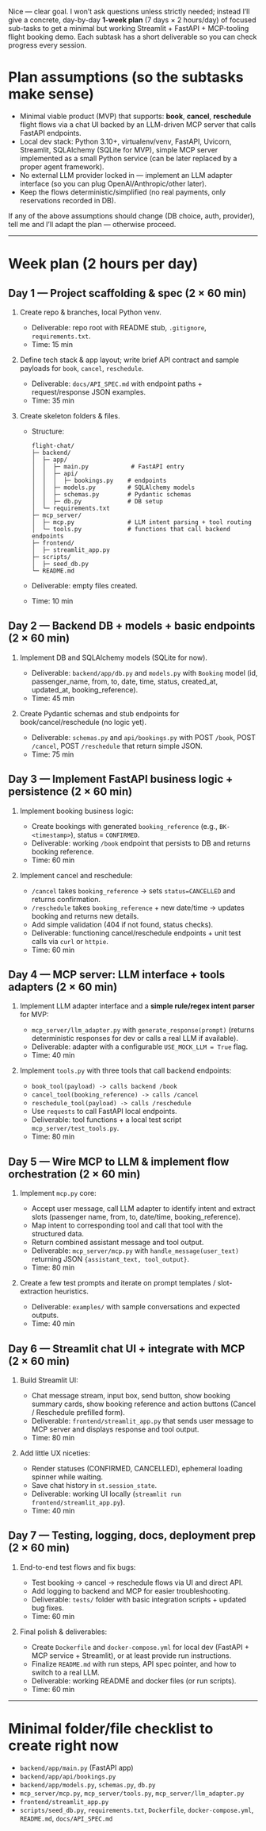 Nice — clear goal. I won’t ask questions unless strictly needed; instead I’ll give a concrete, day-by-day **1-week plan** (7 days × 2 hours/day) of focused sub-tasks to get a minimal but working Streamlit + FastAPI + MCP-tooling flight booking demo. Each subtask has a short deliverable so you can check progress every session.

# Plan assumptions (so the subtasks make sense)

* Minimal viable product (MVP) that supports: **book**, **cancel**, **reschedule** flight flows via a chat UI backed by an LLM-driven MCP server that calls FastAPI endpoints.
* Local dev stack: Python 3.10+, virtualenv/venv, FastAPI, Uvicorn, Streamlit, SQLAlchemy (SQLite for MVP), simple MCP server implemented as a small Python service (can be later replaced by a proper agent framework).
* No external LLM provider locked in — implement an LLM adapter interface (so you can plug OpenAI/Anthropic/other later).
* Keep the flows deterministic/simplified (no real payments, only reservations recorded in DB).

If any of the above assumptions should change (DB choice, auth, provider), tell me and I’ll adapt the plan — otherwise proceed.

---

# Week plan (2 hours per day)

## Day 1 — Project scaffolding & spec (2 × 60 min)

1. Create repo & branches, local Python venv.

   * Deliverable: repo root with README stub, `.gitignore`, `requirements.txt`.
   * Time: 15 min
2. Define tech stack & app layout; write brief API contract and sample payloads for `book`, `cancel`, `reschedule`.

   * Deliverable: `docs/API_SPEC.md` with endpoint paths + request/response JSON examples.
   * Time: 35 min
3. Create skeleton folders & files.

   * Structure:

     ```
     flight-chat/
     ├─ backend/
     │  ├─ app/
     │  │  ├─ main.py            # FastAPI entry
     │  │  ├─ api/
     │  │  │  ├─ bookings.py    # endpoints
     │  │  ├─ models.py         # SQLAlchemy models
     │  │  ├─ schemas.py        # Pydantic schemas
     │  │  ├─ db.py             # DB setup
     │  └─ requirements.txt
     ├─ mcp_server/
     │  ├─ mcp.py               # LLM intent parsing + tool routing
     │  └─ tools.py             # functions that call backend endpoints
     ├─ frontend/
     │  ├─ streamlit_app.py
     ├─ scripts/
     │  ├─ seed_db.py
     └─ README.md
     ```
   * Deliverable: empty files created.
   * Time: 10 min

## Day 2 — Backend DB + models + basic endpoints (2 × 60 min)

1. Implement DB and SQLAlchemy models (SQLite for now).

   * Deliverable: `backend/app/db.py` and `models.py` with `Booking` model (id, passenger_name, from, to, date, time, status, created_at, updated_at, booking_reference).
   * Time: 45 min
2. Create Pydantic schemas and stub endpoints for book/cancel/reschedule (no logic yet).

   * Deliverable: `schemas.py` and `api/bookings.py` with POST `/book`, POST `/cancel`, POST `/reschedule` that return simple JSON.
   * Time: 75 min

## Day 3 — Implement FastAPI business logic + persistence (2 × 60 min)

1. Implement booking business logic:

   * Create bookings with generated `booking_reference` (e.g., `BK-<timestamp>`), status = `CONFIRMED`.
   * Deliverable: working `/book` endpoint that persists to DB and returns booking reference.
   * Time: 60 min
2. Implement cancel and reschedule:

   * `/cancel` takes `booking_reference` -> sets `status=CANCELLED` and returns confirmation.
   * `/reschedule` takes `booking_reference` + new date/time -> updates booking and returns new details.
   * Add simple validation (404 if not found, status checks).
   * Deliverable: functioning cancel/reschedule endpoints + unit test calls via `curl` or `httpie`.
   * Time: 60 min

## Day 4 — MCP server: LLM interface + tools adapters (2 × 60 min)

1. Implement LLM adapter interface and a **simple rule/regex intent parser** for MVP:

   * `mcp_server/llm_adapter.py` with `generate_response(prompt)` (returns deterministic responses for dev or calls a real LLM if available).
   * Deliverable: adapter with a configurable `USE_MOCK_LLM = True` flag.
   * Time: 40 min
2. Implement `tools.py` with three tools that call backend endpoints:

   * `book_tool(payload) -> calls backend /book`
   * `cancel_tool(booking_reference) -> calls /cancel`
   * `reschedule_tool(payload) -> calls /reschedule`
   * Use `requests` to call FastAPI local endpoints.
   * Deliverable: tool functions + a local test script `mcp_server/test_tools.py`.
   * Time: 80 min

## Day 5 — Wire MCP to LLM & implement flow orchestration (2 × 60 min)

1. Implement `mcp.py` core:

   * Accept user message, call LLM adapter to identify intent and extract slots (passenger name, from, to, date/time, booking_reference).
   * Map intent to corresponding tool and call that tool with the structured data.
   * Return combined assistant message and tool output.
   * Deliverable: `mcp_server/mcp.py` with `handle_message(user_text)` returning JSON `{assistant_text, tool_output}`.
   * Time: 80 min
2. Create a few test prompts and iterate on prompt templates / slot-extraction heuristics.

   * Deliverable: `examples/` with sample conversations and expected outputs.
   * Time: 40 min

## Day 6 — Streamlit chat UI + integrate with MCP (2 × 60 min)

1. Build Streamlit UI:

   * Chat message stream, input box, send button, show booking summary cards, show booking reference and action buttons (Cancel / Reschedule prefilled form).
   * Deliverable: `frontend/streamlit_app.py` that sends user message to MCP server and displays response and tool output.
   * Time: 80 min
2. Add little UX niceties:

   * Render statuses (CONFIRMED, CANCELLED), ephemeral loading spinner while waiting.
   * Save chat history in `st.session_state`.
   * Deliverable: working UI locally (`streamlit run frontend/streamlit_app.py`).
   * Time: 40 min

## Day 7 — Testing, logging, docs, deployment prep (2 × 60 min)

1. End-to-end test flows and fix bugs:

   * Test booking -> cancel -> reschedule flows via UI and direct API.
   * Add logging to backend and MCP for easier troubleshooting.
   * Deliverable: `tests/` folder with basic integration scripts + updated bug fixes.
   * Time: 60 min
2. Final polish & deliverables:

   * Create `Dockerfile` and `docker-compose.yml` for local dev (FastAPI + MCP service + Streamlit), or at least provide run instructions.
   * Finalize `README.md` with run steps, API spec pointer, and how to switch to a real LLM.
   * Deliverable: working README and docker files (or run scripts).
   * Time: 60 min


----------------------------------------------------------------------------------------------------------------

# Minimal folder/file checklist to create right now

* `backend/app/main.py` (FastAPI app)
* `backend/app/api/bookings.py`
* `backend/app/models.py`, `schemas.py`, `db.py`
* `mcp_server/mcp.py`, `mcp_server/tools.py`, `mcp_server/llm_adapter.py`
* `frontend/streamlit_app.py`
* `scripts/seed_db.py`, `requirements.txt`, `Dockerfile`, `docker-compose.yml`, `README.md`, `docs/API_SPEC.md`
